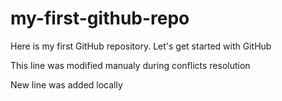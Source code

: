 # my-first-github-repo
Here is my first GitHub repository. Let's get started with GitHub

This line was modified manualy during conflicts resolution

New line was added locally
